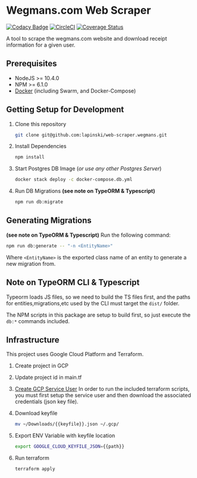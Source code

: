 # Wegmans.com Web Scraper
[![Codacy Badge](https://api.codacy.com/project/badge/Grade/5f0a016bee9e4a31ba5a0cbc14c378bf)](https://app.codacy.com/app/lapinski/web-scraper.wegmans?utm_source=github.com&utm_medium=referral&utm_content=lapinski/web-scraper.wegmans&utm_campaign=Badge_Grade_Dashboard)
[![CircleCI](https://circleci.com/gh/lapinski/web-scraper.wegmans/tree/master.svg?style=svg)](https://circleci.com/gh/lapinski/web-scraper.wegmans/tree/master)
[![Coverage Status](https://coveralls.io/repos/github/lapinski/web-scraper.wegmans/badge.svg?branch=master)](https://coveralls.io/github/lapinski/web-scraper.wegmans?branch=master)

A tool to scrape the wegmans.com website and download
receipt information for a given user.

## Prerequisites

* NodeJS >= 10.4.0
* NPM >= 6.1.0
* [Docker](https://docs.docker.com/install/) (including Swarm, and Docker-Compose)

## Getting Setup for Development

1. Clone this repository

   ```bash
   git clone git@github.com:lapinski/web-scraper.wegmans.git
   ```

2. Install Dependencies

    ```bash
    npm install
    ```

3. Start Postgres DB Image (*or use any other Postgres Server*)

    ```bash
    docker stack deploy -c docker-compose.db.yml
    ```

4. Run DB Migrations **(see note on TypeORM & Typescript)**

    ```bash
    npm run db:migrate
    ```

## Generating Migrations

**(see note on TypeORM & Typescript)**
Run the following command:

```bash
npm run db:generate -- "-n <EntityName>"
```

Where ```<EntityName>``` is the exported class name of an entity
to generate a new migration from.

## Note on TypeORM CLI & Typescript

Typeorm loads JS files, so we need to build the TS files first,
and the paths for entities,migrations,etc used by the CLI
must target the ```dist/``` folder.

The NPM scripts in this package are setup to build first, so
just execute the ```db:*``` commands included.

## Infrastructure

This project uses Google Cloud Platform and Terraform.

1. Create project in GCP
2. Update project id in main.tf
3. [Create GCP Service User](https://cloud.google.com/docs/authentication/getting-started)
    In order to run the included terraform scripts, you must
    first setup the service user and then download the
    associated credentials (json key file).
4. Download keyfile

    ```bash
    mv ~/Downloads/{{keyfile}}.json ~/.gcp/
    ```

5. Export ENV Variable with keyfile location

    ```bash
    export GOOGLE_CLOUD_KEYFILE_JSON={{path}}
    ```

6. Run terraform

    ```bash
    terraform apply
    ```